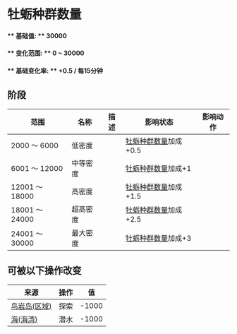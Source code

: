 # 牡蛎种群数量  
#### ** 基础值: ** 30000   
#### ** 变化范围: ** 0 ~ 30000  
#### ** 基础变化率: ** +0.5 / 每15分钟  
## 阶段  
范围  |  名称  |  描述  |  影响状态  |  影响动作  
----  |  ----  |  ----  |  ----  |  ----  
2000 ～ 6000  |  低密度  |    |  [牡蛎种群数量](Pop_Oyster.md)加成+0.5  |    
6001 ～ 12000  |  中等密度  |    |  [牡蛎种群数量](Pop_Oyster.md)加成+1  |    
12001 ～ 18000  |  高密度  |    |  [牡蛎种群数量](Pop_Oyster.md)加成+1.5  |    
18001 ～ 24000  |  超高密度  |    |  [牡蛎种群数量](Pop_Oyster.md)加成+2.5  |    
24001 ～ 30000  |  最大密度  |    |  [牡蛎种群数量](Pop_Oyster.md)加成+3  |    
## 可被以下操作改变  
来源  |  操作  |  值  
----  |  ----  |  ----  
[鸟岩岛(区域)](BirdRock.md)  |  探索  |  -1000  
[海(海湾)](Sea_Bay.md)  |  潜水  |  -1000  
